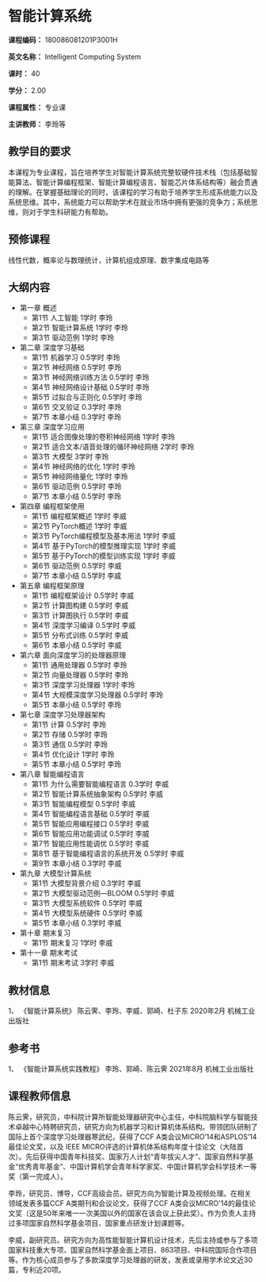 # 智能计算系统

**课程编码：** 180086081201P3001H 

**英文名称：** Intelligent Computing System 

**课时：** 40

**学分：** 2.00

**课程属性：** 专业课

**主讲教师：** 李玲等

## 教学目的要求
本课程为专业课程，旨在培养学生对智能计算系统完整软硬件技术栈（包括基础智能算法、智能计算编程框架、智能计算编程语言、智能芯片体系结构等）融会贯通的理解。在掌握基础理论的同时，该课程的学习有助于培养学生形成系统能力以及系统思维。其中，系统能力可以帮助学术在就业市场中拥有更强的竞争力；系统思维，则对于学生科研能力有帮助。

## 预修课程
线性代数，概率论与数理统计，计算机组成原理、数字集成电路等

## 大纲内容
- 第一章 概述
    - 第1节 人工智能 1学时 李玲
    - 第2节 智能计算系统 1学时 李玲
    - 第3节 驱动范例 1学时 李玲
- 第二章 深度学习基础
  - 第1节 机器学习 0.5学时 李玲
  - 第2节 神经网络 0.5学时 李玲
  - 第3节 神经网络训练方法 0.5学时 李玲
  - 第4节 神经网络设计基础 0.5学时 李玲
  - 第5节 过拟合与正则化 0.5学时 李玲
  - 第6节 交叉验证 0.3学时 李玲
  - 第7节 本章小结 0.3学时 李玲
- 第三章 深度学习应用
  - 第1节 适合图像处理的卷积神经网络 1学时 李玲
  - 第2节 适合文本/语音处理的循环神经网络 2学时 李玲
  - 第3节 大模型 3学时 李玲
  - 第4节 神经网络的优化 1学时 李玲
  - 第5节 神经网络量化 1学时 李玲
  - 第6节 驱动范例 0.5学时 李玲
  - 第7节 本章小结 0.5学时 李玲
- 第四章 编程框架使用
  - 第1节 编程框架概述 1学时 李威
  - 第2节 PyTorch概述 1学时 李威
  - 第3节 PyTorch编程模型及基本用法 1学时 李威
  - 第4节 基于PyTorch的模型推理实现 1学时 李威
  - 第5节 基于PyTorch的模型训练实现 1学时 李威
  - 第6节 驱动范例 0.5学时 李威
  - 第7节 本章小结 0.5学时 李威
- 第五章 编程框架原理
  - 第1节 编程框架设计 0.5学时 李威
  - 第2节 计算图构建 0.5学时 李威
  - 第3节 计算图执行 0.5学时 李威
  - 第4节 深度学习编译 0.5学时 李威
  - 第5节 分布式训练 0.5学时 李威
  - 第6节 本章小结 0.5学时 李威
- 第六章 面向深度学习的处理器原理
  - 第1节 通用处理器 0.5学时 李玲
  - 第2节 向量处理器 0.5学时 李玲
  - 第3节 深度学习处理器 1学时 李玲
  - 第4节 大规模深度学习处理器 0.5学时 李玲
  - 第5节 本章小结 0.5学时 李玲
- 第七章 深度学习处理器架构
  - 第1节 计算 0.5学时 李玲
  - 第2节 存储 0.5学时 李玲
  - 第3节 通信 0.5学时 李玲
  - 第4节 优化设计 1学时 李玲
  - 第5节 本章小结 0.5学时 李玲
- 第八章 智能编程语言
  - 第1节 为什么需要智能编程语言 0.3学时 李威
  - 第2节 智能计算系统抽象架构 0.5学时 李威
  - 第3节 智能编程模型 0.5学时 李威
  - 第4节 智能编程语言基础 0.5学时 李威
  - 第5节 智能应用编程接口 0.5学时 李威
  - 第6节 智能应用功能调试 0.5学时 李威
  - 第7节 智能应用性能调优 0.5学时 李威
  - 第8节 基于智能编程语言的系统开发 0.5学时 李威
  - 第9节 本章小结 0.3学时 李威
- 第九章 大模型计算系统
  - 第1节 大模型背景介绍 0.3学时 李威
  - 第2节 大模型驱动范例—BLOOM 0.5学时 李威
  - 第3节 大模型系统软件 0.5学时 李威
  - 第4节 大模型系统硬件 0.5学时 李威
  - 第5节 本章小结 0.3学时 李威
- 第十章 期末复习
  - 第1节 期末复习 1学时 李威
- 第十一章 期末考试
  - 第1节 期末考试 3学时 李威

## 教材信息
  1、 《智能计算系统》 陈云霁、李玲、李威、郭崎、杜子东 2020年2月 机械工业出版社
  
## 参考书
  1、 《智能计算系统实践教程》 李玲、郭崎、陈云霁 2021年8月 机械工业出版社
  
## 课程教师信息
陈云霁，研究员，中科院计算所智能处理器研究中心主任，中科院脑科学与智能技术卓越中心特聘研究员，研究方向为机器学习和计算机体系结构。带领团队研制了国际上首个深度学习处理器寒武纪，获得了CCF A类会议MICRO’14和ASPLOS’14最佳论文奖，以及 IEEE MICRO评选的计算机体系结构年度十佳论文（大陆首次）。先后获得中国青年科技奖、国家万人计划“青年拔尖人才”、国家自然科学基金“优秀青年基金”、中国计算机学会青年科学家奖、中国计算机学会科学技术一等奖（第一完成人）。

李玲，研究员、博导，CCF高级会员。研究方向为智能计算及视频处理。在相关领域发表多篇CCF A类期刊和会议论文，获得了CCF A类会议MICRO'14的最佳论文奖（这是50年来唯一一次美国以外的国家在该会议上获此奖）。作为负责人主持过多项国家自然科学基金项目、国家重点研发计划课题等。

李威，副研究员。研究方向为高性能智能计算机设计技术，先后主持或参与了多项国家科技重大专项、国家自然科学基金面上项目、863项目、中科院国际合作项目等。作为核心成员参与了多款深度学习处理器的研发，发表或录用学术论文近30篇，专利近20项。